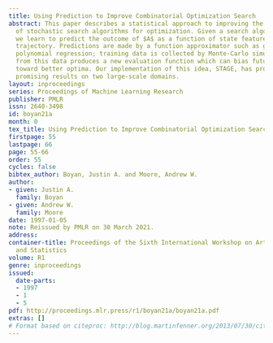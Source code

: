 ```yaml
---
title: Using Prediction to Improve Combinatorial Optimization Search
abstract: This paper describes a statistical approach to improving the performance
  of stochastic search algorithms for optimization. Given a search algorithm $A$,
  we learn to predict the outcome of $A$ as a function of state features along a search
  trajectory. Predictions are made by a function approximator such as global or locally-weighted
  polynomial regression; training data is collected by Monte-Carlo simulation. Extrapolating
  from this data produces a new evaluation function which can bias future search trajectories
  toward better optima. Our implementation of this idea, STAGE, has produced very
  promising results on two large-scale domains.
layout: inproceedings
series: Proceedings of Machine Learning Research
publisher: PMLR
issn: 2640-3498
id: boyan21a
month: 0
tex_title: Using Prediction to Improve Combinatorial Optimization Search
firstpage: 55
lastpage: 66
page: 55-66
order: 55
cycles: false
bibtex_author: Boyan, Justin A. and Moore, Andrew W.
author:
- given: Justin A.
  family: Boyan
- given: Andrew W.
  family: Moore
date: 1997-01-05
note: Reissued by PMLR on 30 March 2021.
address:
container-title: Proceedings of the Sixth International Workshop on Artificial Intelligence
  and Statistics
volume: R1
genre: inproceedings
issued:
  date-parts:
  - 1997
  - 1
  - 5
pdf: http://proceedings.mlr.press/r1/boyan21a/boyan21a.pdf
extras: []
# Format based on citeproc: http://blog.martinfenner.org/2013/07/30/citeproc-yaml-for-bibliographies/
---
```

